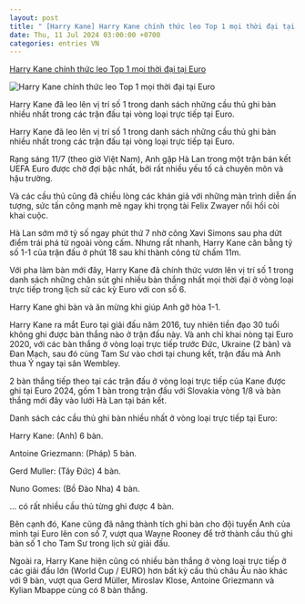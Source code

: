 ```yaml
---
layout: post
title: " [Harry Kane] Harry Kane chính thức leo Top 1 mọi thời đại tại Euro"
date: Thu, 11 Jul 2024 03:00:00 +0700
categories: entries VN
---
```

[Harry Kane chính thức leo Top 1 mọi thời đại tại Euro](https://thethao247.vn/456-harry-kane-chinh-thuc-leo-top-1-moi-thoi-dai-tai-euro-d335094.html)

![Harry Kane chính thức leo Top 1 mọi thời đại tại Euro](https://cdn-img.thethao247.vn/storage/files/btvttqt1/social-thumb/2024/07/11/du-an-moi-4-1720641299-025545avatar.jpg)

Harry Kane đã leo lên vị trí số 1 trong danh sách những cầu thủ ghi bàn nhiều nhất trong các trận đấu tại vòng loại trực tiếp tại Euro.

Harry Kane đã leo lên vị trí số 1 trong danh sách những cầu thủ ghi bàn nhiều nhất trong các trận đấu tại vòng loại trực tiếp tại Euro.

Rạng sáng 11/7 (theo giờ Việt Nam), Anh gặp Hà Lan trong một trận bán kết UEFA Euro được chờ đợi bậc nhất, bởi rất nhiều yếu tố cả chuyên môn và hậu trường.

Và các cầu thủ cũng đã chiều lòng các khán giả với những màn trình diễn ấn tượng, sức tấn công mạnh mẽ ngay khi trọng tài Felix Zwayer nổi hồi còi khai cuộc.

Hà Lan sớm mở tỷ số ngay phút thứ 7 nhờ công Xavi Simons sau pha dứt điểm trái phá từ ngoài vòng cấm. Nhưng rất nhanh, Harry Kane cân bằng tỷ số 1-1 của trận đấu ở phút 18 sau khi thành công từ chấm 11m.

Với pha làm bàn mới đây, Harry Kane đã chính thức vươn lên vị trí số 1 trong danh sách những chân sút ghi nhiều bàn thắng nhất mọi thời đại ở vòng loại trực tiếp trong lịch sử các kỳ Euro với con số 6.

Harry Kane ghi bàn và ăn mừng khi giúp Anh gỡ hòa 1-1.

Harry Kane ra mắt Euro tại giải đấu năm 2016, tuy nhiên tiền đạo 30 tuổi không ghi được bàn thắng nào ở trận đấu này. Và anh chỉ khai nòng tại Euro 2020, với các bàn thắng ở vòng loại trực tiếp trước Đức, Ukraine (2 bàn) và Đan Mạch, sau đó cùng Tam Sư vào chơi tại chung kết, trận đấu mà Anh thua Ý ngay tại sân Wembley.

2 bàn thắng tiếp theo tại các trận đấu ở vòng loại trực tiếp của Kane được ghi tại Euro 2024, gồm 1 bàn trong trận đấu với Slovakia vòng 1/8 và bàn thắng mới đây vào lưới Hà Lan tại bán kết.

Danh sách các cầu thủ ghi bàn nhiều nhất ở vòng loại trực tiếp tại Euro:

Harry Kane: (Anh) 6 bàn.

Antoine Griezmann: (Pháp) 5 bàn.

Gerd Muller: (Tây Đức) 4 bàn.

Nuno Gomes: (Bồ Đào Nha) 4 bàn.

... có rất nhiều cầu thủ từng ghi được 4 bàn.

Bên cạnh đó, Kane cũng đã nâng thành tích ghi bàn cho đội tuyển Anh của mình tại Euro lên con số 7, vượt qua Wayne Rooney để trở thành cầu thủ ghi bàn số 1 cho Tam Sư trong lịch sử giải đấu.

Ngoài ra, Harry Kane hiện cũng có nhiều bàn thắng ở vòng loại trực tiếp ở các giải đấu lớn (World Cup / EURO) hơn bất kỳ cầu thủ châu Âu nào khác với 9 bàn, vượt qua Gerd Müller, Miroslav Klose, Antoine Griezmann và Kylian Mbappe cùng có 8 bàn thắng.

